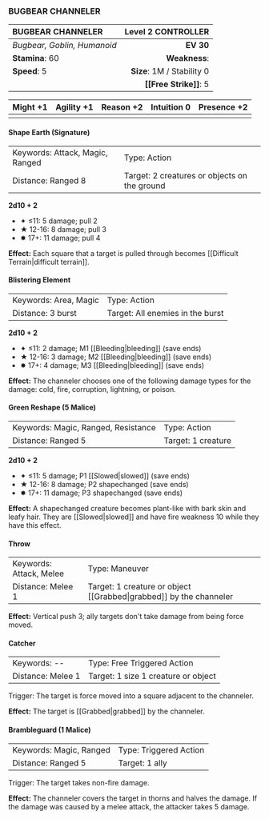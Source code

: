 ### BUGBEAR CHANNELER

| BUGBEAR CHANNELER           |     **Level 2 CONTROLLER** |
| :-------------------------- | -------------------------: |
| *Bugbear, Goblin, Humanoid* |                  **EV 30** |
| **Stamina**: 60             |              **Weakness**: |
| **Speed**: 5                | **Size**: 1M / Stability 0 |
|                             |     **[[Free Strike]]**: 5 |

| **Might** +1 | **Agility** +1 | **Reason** +2 | **Intuition** 0 | **Presence** +2 |
| ------------ | -------------- | ------------- | --------------- | --------------- |
|              |                |               |                 |                 |

#### Shape Earth (Signature)

|                                 |                                              |
| :------------------------------ | :------------------------------------------- |
| Keywords: Attack, Magic, Ranged | Type: Action                                 |
| Distance: Ranged 8              | Target: 2 creatures or objects on the ground |

**2d10 + 2**

- ✦ ≤11: 5 damage; pull 2
- ★ 12-16: 8 damage; pull 3
- ✸ 17+: 11 damage; pull 4

**Effect:** Each square that a target is pulled through becomes [[Difficult Terrain|difficult terrain]].

#### Blistering Element

|                       |                                  |
| :-------------------- | :------------------------------- |
| Keywords: Area, Magic | Type: Action                     |
| Distance: 3 burst     | Target: All enemies in the burst |

**2d10 + 2**

- ✦ ≤11: 2 damage; M1 [[Bleeding|bleeding]] (save ends)
- ★ 12-16: 3 damage; M2 [[Bleeding|bleeding]] (save ends)
- ✸ 17+: 4 damage; M3 [[Bleeding|bleeding]] (save ends)

**Effect:** The channeler chooses one of the following damage types for the damage: cold, fire, corruption, lightning, or poison.

#### Green Reshape (5 Malice)

|                                     |                    |
| :---------------------------------- | :----------------- |
| Keywords: Magic, Ranged, Resistance | Type: Action       |
| Distance: Ranged 5                  | Target: 1 creature |

**2d10 + 2**

- ✦ ≤11: 5 damage; P1 [[Slowed|slowed]] (save ends)
- ★ 12-16: 8 damage; P2 shapechanged (save ends)
- ✸ 17+: 11 damage; P3 shapechanged (save ends)

**Effect:** A shapechanged creature becomes plant-like with bark skin and leafy hair. They are [[Slowed|slowed]] and have fire weakness 10 while they have this effect.

#### Throw

|                         |                                                                    |
| :---------------------- | :----------------------------------------------------------------- |
| Keywords: Attack, Melee | Type: Maneuver                                                     |
| Distance: Melee 1       | Target: 1 creature or object [[Grabbed\|grabbed]] by the channeler |

**Effect:** Vertical push 3; ally targets don't take damage from being force moved.

#### Catcher

|                   |                                     |
| :---------------- | :---------------------------------- |
| Keywords: --      | Type: Free Triggered Action         |
| Distance: Melee 1 | Target: 1 size 1 creature or object |

Trigger: The target is force moved into a square adjacent to the channeler.

**Effect:** The target is [[Grabbed|grabbed]] by the channeler.

#### Brambleguard (1 Malice)

|                         |                        |
| :---------------------- | :--------------------- |
| Keywords: Magic, Ranged | Type: Triggered Action |
| Distance: Ranged 5      | Target: 1 ally         |

Trigger: The target takes non-fire damage.

**Effect:** The channeler covers the target in thorns and halves the damage. If the damage was caused by a melee attack, the attacker takes 5 damage.
